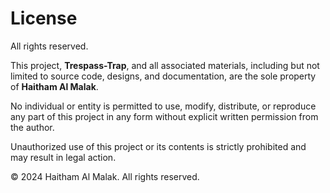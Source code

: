# License  

All rights reserved.  

This project, **Trespass-Trap**, and all associated materials, including but not limited to source code, designs, and documentation, are the sole property of **Haitham Al Malak**.  

No individual or entity is permitted to use, modify, distribute, or reproduce any part of this project in any form without explicit written permission from the author.  

Unauthorized use of this project or its contents is strictly prohibited and may result in legal action.  

© 2024 Haitham Al Malak. All rights reserved.  

